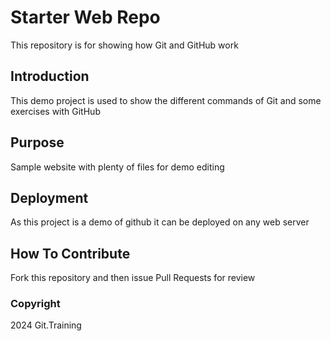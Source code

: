 # Starter Web Repo

This repository is for showing how Git and GitHub work

## Introduction

This demo project is used to show the different commands of Git and some exercises with GitHub

## Purpose

Sample website with plenty of files for demo editing

## Deployment

As this project is a demo of github it can be deployed on any web server

## How To Contribute

Fork this repository and then issue Pull Requests for review

### Copyright

2024 Git.Training
